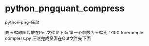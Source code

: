 # python_pngquant_compress
python-png-压缩




要压缩的图片放在Res文件夹下面
第一个参数为压缩比 1-100 forexample: compress.py 
压缩完成资源在Out文件夹下面
